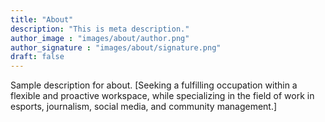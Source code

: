 ```yaml
---
title: "About"
description: "This is meta description."
author_image : "images/about/author.png"
author_signature : "images/about/signature.png"
draft: false
---
```


Sample description for about. [Seeking a fulfilling occupation within a flexible and proactive workspace, while specializing in the field of work in esports, journalism, social media, and community management.]
